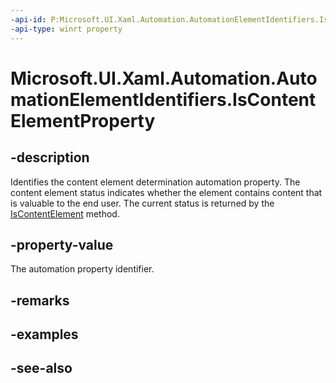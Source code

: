 ```yaml
---
-api-id: P:Microsoft.UI.Xaml.Automation.AutomationElementIdentifiers.IsContentElementProperty
-api-type: winrt property
---
```


<!-- Property syntax
public Windows.UI.Xaml.Automation.AutomationProperty IsContentElementProperty { get; }
-->

# Microsoft.UI.Xaml.Automation.AutomationElementIdentifiers.IsContentElementProperty

## -description
Identifies the content element determination automation property. The content element status indicates whether the element contains content that is valuable to the end user. The current status is returned by the [IsContentElement](../microsoft.ui.xaml.automation.peers/automationpeer_iscontentelement_545450603.md) method.

## -property-value
The automation property identifier.

## -remarks

## -examples

## -see-also
